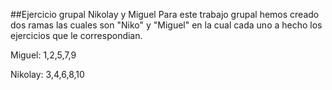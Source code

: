 ##Ejercicio grupal Nikolay y Miguel
Para este trabajo grupal hemos creado dos ramas las cuales son "Niko" y "Miguel"
en la cual cada uno a hecho los ejercicios que le correspondian.

Miguel: 1,2,5,7,9

Nikolay: 3,4,6,8,10
